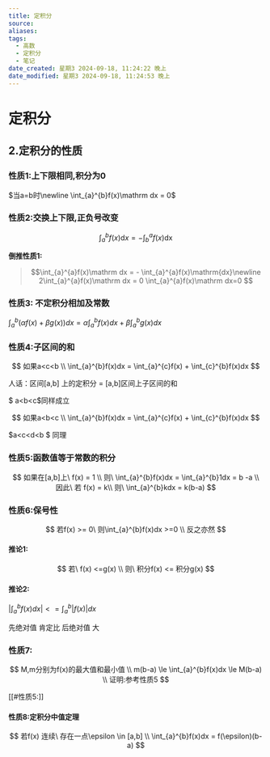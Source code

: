 ```yaml
---
title: 定积分
source: 
aliases: 
tags:
  - 高数
  - 定积分
  - 笔记
date_created: 星期3 2024-09-18, 11:24:22 晚上
date_modified: 星期3 2024-09-18, 11:24:53 晚上
---
```


# 定积分

## 2.定积分的性质

### 性质1:上下限相同,积分为0

$当a=b时\newline \int_{a}^{b}f(x)\mathrm dx = 0$



### 性质2:交换上下限,正负号改变

$$\int_{a}^{b}f(x)\mathrm dx = - \int_{b}^{a}f(x)\mathrm{dx}  $$



**倒推性质1:**

> $$\int_{a}^{a}f(x)\mathrm dx = - \int_{a}^{a}f(x)\mathrm{dx}\newline 2\int_{a}^{a}f(x)\mathrm dx = 0 \int_{a}^{a}f(x)\mathrm dx=0   $$



### 性质3: 不定积分相加及常数

$\int_{a}^{b}(\alpha f(x) + \beta g(x))dx = \alpha\int_{a}^{b}f(x)dx+\beta\int_{a}^{b}g(x)dx$



### 性质4:子区间的和

$$
如果a<c<b \\
\int_{a}^{b}f(x)dx = \int_{a}^{c}f(x) + \int_{c}^{b}f(x)dx
$$

人话：区间[a,b] 上的定积分 = [a,b]区间上子区间的和 

$ a<b<c$同样成立


$$
如果a<b<c \\
\int_{a}^{b}f(x)dx = \int_{a}^{c}f(x) + \int_{c}^{b}f(x)dx
$$


$a<c<d<b $ 同理 

### 性质5:函数值等于常数的积分

$$
如果在[a,b]上\ f(x) = 1  \\
则\ \int_{a}^{b}f(x)dx = \int_{a}^{b}1dx = b -a \\
因此\ 若 f(x) = k\\
则\ \int_{a}^{b}kdx = k(b-a)
$$

### 性质6:保号性

$$
若f(x) >= 0\ 则\int_{a}^{b}f(x)dx >=0 \\
反之亦然
$$

#### 推论1:

$$
若\ f(x) <=g(x) \\
则\ 积分f(x) <= 积分g(x)
$$

#### 推论2:

$|\int_{a}^{b}f(x)dx| <= \int_{a}^{b}|f(x)|dx$



先绝对值 肯定比 后绝对值 大



### 性质7:

$$
M,m分别为f(x)的最大值和最小值 \\
m(b-a) \le \int_{a}^{b}f(x)dx \le M(b-a) \\
证明:参考性质5
$$

[[#性质5:]]

#### 性质8:定积分中值定理

$$
若f(x) 连续\ 存在一点\epsilon \in [a,b] \\
\int_{a}^{b}f(x)dx = f(\epsilon)(b-a)
$$

